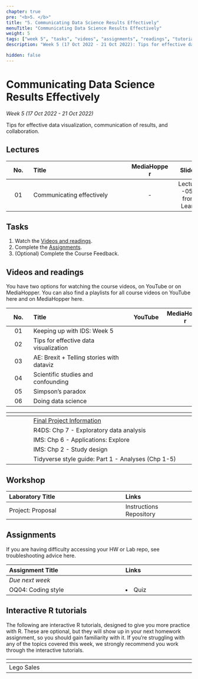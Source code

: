 ```yaml
---
chapter: true
pre: "<b>5. </b>"
title: "5. Communicating Data Science Results Effectively"
menuTitle: "Communicating Data Science Results Effectively"
weight: 5
tags: ["week 5", "tasks", "videos", "assignments", "readings", "tutorials"]
description: "Week 5 (17 Oct 2022 - 21 Oct 2022): Tips for effective data visualization, communication of results, and collaboration."

hidden: false
---
```


# Communicating Data Science Results Effectively

_Week 5 (17 Oct 2022 - 21 Oct 2022)_

Tips for effective data visualization, communication of results, and collaboration.

## Lectures

| <div style="width:50px;text-align:center">No.</div> | <div style="width:250px;text-align:left">Title</div> | <div style="width:100px;text-align:center">MediaHopper</div> |  <div style="width:80px;text-align:center">Slides</div> | <div style="width:170px;text-align:center">Additional Links</div> |
|:---:|:---------------------|:-----------:|:--------:|:------|
| 01  | Communicating effectively | - |<span><a id = "lecture05"> Lecture -05- from Learn </a></span> | - |

## Tasks

<ol>
  <li>Watch the <a href="#videos and readings">Videos and readings</a>.</li>
  <li>Complete the <a href="#assignments">Assignments</a>.</li>
  <li>(Optional) Complete the <a id="feedbackW5">Course Feedback</a>.</li>
</ol>

## Videos and readings

<p style="text-align: left">You have two options for watching the course videos, on YouTube or on MediaHopper. You can also find a playlists for all course videos on YouTube <a id="playlistyt">here</a> and on MediaHopper <a id="playlistmh">here</a>.

| <div style="width:50px;text-align:center">No.</div> | <div style="width:250px;text-align:left">Title</div> | <div style="width:80px;text-align:center">YouTube</div> | <div style="width:100px;text-align:center">MediaHopper</div> |  <div style="width:80px;text-align:center">Slides</div> | <div style="width:170px;text-align:center">Additional Links</div> |
|:---:|:---------------------|:-------:|:-----------:|:--------:|:------|
| 01  | Keeping up with IDS: Week 5 | <a id="W5L1YT"><span style="color: red;"><i class="fab fa-youtube fa-lg" /></span></a> | <a id="W5L1MH"><span style="color: #0A1E3F;"><i class="fas fa-file-video fa-lg"/></span></a> | <a id="W5L1S"><span style="color: #4b5357;"><i class="fas fa-desktop fa-lg"/></span></a> | - |
| 02  | 	Tips for effective data visualization | <a id="W5L2YT"><span style="color: red;"><i class="fab fa-youtube fa-lg" /></span></a> | <a id="W5L2MH"><span style="color: #0A1E3F;"><i class="fas fa-file-video fa-lg"/></span></a> | <a id="W5L2S"><span style="color: #4b5357;"><i class="fas fa-desktop fa-lg"/></span></a>  |<li><a id="AE7">AE7. Repository</a></li> |
| 03  | 	AE: Brexit + Telling stories with dataviz     | <a id="W5L3YT"><span style="color: red;"><i class="fab fa-youtube fa-lg" /></span></a> | <a id="W5L3MH"><span style="color: #0A1E3F;"><i class="fas fa-file-video fa-lg"/></span></a> | - | <li><a id="AE7_2">AE7. Repository</a></li> |
| 04  | 	Scientific studies and confounding     | <a id="W5L4YT"><span style="color: red;"><i class="fab fa-youtube fa-lg" /></span></a> | <a id="W5L4MH"><span style="color: #0A1E3F;"><i class="fas fa-file-video fa-lg"/></span></a> | <a id="W5L4S"><span style="color: #4b5357;"><i class="fas fa-desktop fa-lg"/></span></a>  | - |
| 05  | 		Simpson’s paradox    | <a id="W5L5YT"><span style="color: red;"><i class="fab fa-youtube fa-lg" /></span></a> | <a id="W5L5MH"><span style="color: #0A1E3F;"><i class="fas fa-file-video fa-lg"/></span></a> | <a id="W5L5S"><span style="color: #4b5357;"><i class="fas fa-desktop fa-lg"/></span></a>  | - |
| 06  | 		Doing data science    | <a id="W5L6YT"><span style="color: red;"><i class="fab fa-youtube fa-lg" /></span></a> | <a id="W5L6MH"><span style="color: #0A1E3F;"><i class="fas fa-file-video fa-lg"/></span></a> | <a id="W5L6S"><span style="color: #4b5357;"><i class="fas fa-desktop fa-lg"/></span></a>   | - |

| <div style="width:50px"></div>  | <div style="width:420px"></div>  |  <div style="width:200px"></div> |
|:---:|:---|:---:|
| <i class="fas fa-laptop"></i> | <a href="/assessments/project">Final Project Information</a> | **Required** |
| <i class="fas fa-book"></i> | R4DS: <a id="R4DS7">Chp 7 - Exploratory data analysis</a> | **Required** |
| <i class="fas fa-book"></i> | IMS: <a id="IMS6">Chp 6 - Applications: Explore</a> | **Required** |
| <i class="fas fa-book"></i> | IMS: <a id="IMS2">Chp 2 - Study design</a> | **Required** |
| <i class="fas fa-book"></i> | Tidyverse style guide: <a id="TSG1">Part 1 - Analyses (Chp 1-5)</a> | Optional |

## Workshop

| <div style="width:300px;text-align:left">Laboratory Title</div> | <div style="width:170px;text-align:left">Links</div> | <div style="width:180px;text-align:left">Date</div> |
|:---|:---|:---|
| Project: Proposal |  <span><a id = "project"> Instructions </a></span>  <span><a id = "projectR"> Repository </a></span> | Fri, 21 Oct, 10:00 UK |

## Assignments

<p style="text-align: left">If you are having difficulty accessing your HW or Lab repo, see troubleshooting advice <a id="troubleshoot">here</a>.</p>

| <div style="width:300px;text-align:left">Assignment Title</div> | <div style="width:170px;text-align:left">Links</div> | <div style="width:180px;text-align:left">Due</div> |
|:---|:---|:---|
| *Due next week* | | |
| OQ04: Coding style | <li><a id="OQ4">Quiz</a></li> | Mon, 24 Oct, 12:00 UK |

<!--
## Code-along

<p style="text-align: left"> Recordings and files from Thursday's code-along.</p>

| <div style="width:200px"></div>  | <div style="width:480px"></div>  |
|:---|:---|
| Recording | <a id="CA5YT"><span style="color: red;"><i class="fab fa-youtube fa-lg"> </i></span></a> <a id="CA5MH"><span style="color: #0A1E3F;"><i class="fas fa-file-video fa-lg"></i></span></a>
| Session artifacts | <a id="CA5Rmd">.Rmd</a> <a id="CA5Md">.md</a>|
-->

## Interactive R tutorials

<p style="text-align: left"> The following are interactive R tutorials, designed to give you more practice with R. These are optional, but they will show up in your next homework assignment, so you should gain familiarity with it. If you’re struggling with any of the topics covered this week, we strongly recommend you work through the interactive tutorials.</p>

|  <div style="width:480px"></div>  |  <div style="width:200px"></div>  |
|:---|:---|
| <a id="RT6">Lego Sales</a> | Related to HW 02 |

